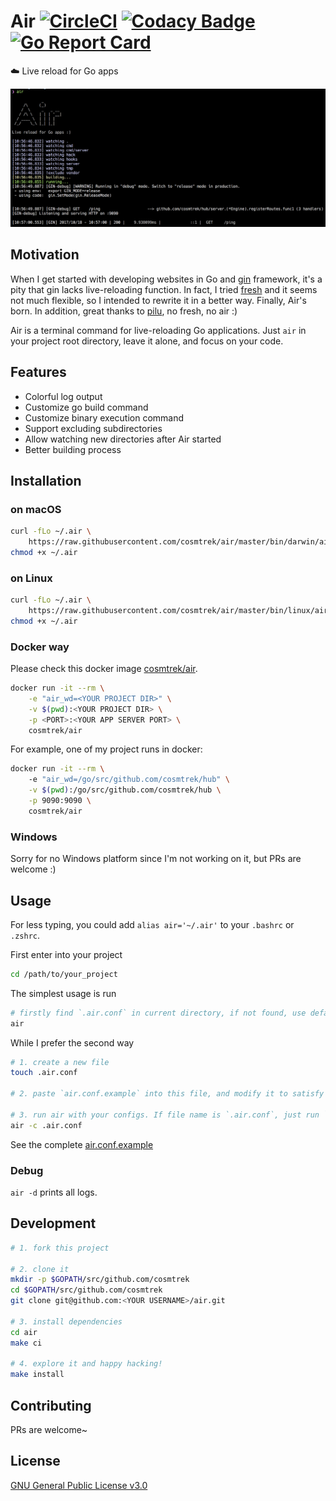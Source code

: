 # Air [![CircleCI](https://circleci.com/gh/cosmtrek/air/tree/master.svg?style=shield)](https://circleci.com/gh/cosmtrek/air/tree/master) [![Codacy Badge](https://api.codacy.com/project/badge/Grade/4885b8dddaa540f9ae6fe850b4611b7b)](https://www.codacy.com/app/cosmtrek/air?utm_source=github.com&amp;utm_medium=referral&amp;utm_content=cosmtrek/air&amp;utm_campaign=Badge_Grade) [![Go Report Card](https://goreportcard.com/badge/github.com/cosmtrek/air)](https://goreportcard.com/report/github.com/cosmtrek/air)

:cloud: Live reload for Go apps

![air](docs/air.png)

## Motivation

When I get started with developing websites in Go and [gin](https://github.com/gin-gonic/gin) framework, it's a pity 
that gin lacks live-reloading function. In fact, I tried [fresh](https://github.com/pilu/fresh) and it seems not much 
flexible, so I intended to rewrite it in a better way. Finally, Air's born. 
In addition, great thanks to [pilu](https://github.com/pilu), no fresh, no air :)

Air is a terminal command for live-reloading Go applications. Just `air` in your project root directory, leave it alone,
and focus on your code.

## Features

* Colorful log output
* Customize go build command
* Customize binary execution command
* Support excluding subdirectories
* Allow watching new directories after Air started
* Better building process

## Installation

### on macOS

```bash
curl -fLo ~/.air \ 
    https://raw.githubusercontent.com/cosmtrek/air/master/bin/darwin/air
chmod +x ~/.air
```

### on Linux

```bash
curl -fLo ~/.air \
    https://raw.githubusercontent.com/cosmtrek/air/master/bin/linux/air
chmod +x ~/.air
``` 

### Docker way

Please check this docker image [cosmtrek/air](https://hub.docker.com/r/cosmtrek/air).

```bash
docker run -it --rm \
    -e "air_wd=<YOUR PROJECT DIR>" \
    -v $(pwd):<YOUR PROJECT DIR> \
    -p <PORT>:<YOUR APP SERVER PORT> \ 
    cosmtrek/air
``` 

For example, one of my project runs in docker:

```bash
docker run -it --rm \ 
    -e "air_wd=/go/src/github.com/cosmtrek/hub" \
    -v $(pwd):/go/src/github.com/cosmtrek/hub \
    -p 9090:9090 \
    cosmtrek/air
```

### Windows

Sorry for no Windows platform since I'm not working on it, but PRs are welcome :)

## Usage

For less typing, you could add `alias air='~/.air'` to your `.bashrc` or `.zshrc`.

First enter into your project

```bash
cd /path/to/your_project
```

The simplest usage is run

```bash
# firstly find `.air.conf` in current directory, if not found, use defaults
air
```

While I prefer the second way

```bash
# 1. create a new file
touch .air.conf

# 2. paste `air.conf.example` into this file, and modify it to satisfy your needs

# 3. run air with your configs. If file name is `.air.conf`, just run `air`
air -c .air.conf
```

See the complete [air.conf.example](air.conf.example)

### Debug

`air -d` prints all logs.

## Development

```bash
# 1. fork this project

# 2. clone it
mkdir -p $GOPATH/src/github.com/cosmtrek
cd $GOPATH/src/github.com/cosmtrek
git clone git@github.com:<YOUR USERNAME>/air.git

# 3. install dependencies
cd air
make ci

# 4. explore it and happy hacking!
make install
```

## Contributing

PRs are welcome~

## License

[GNU General Public License v3.0](LICENSE)
